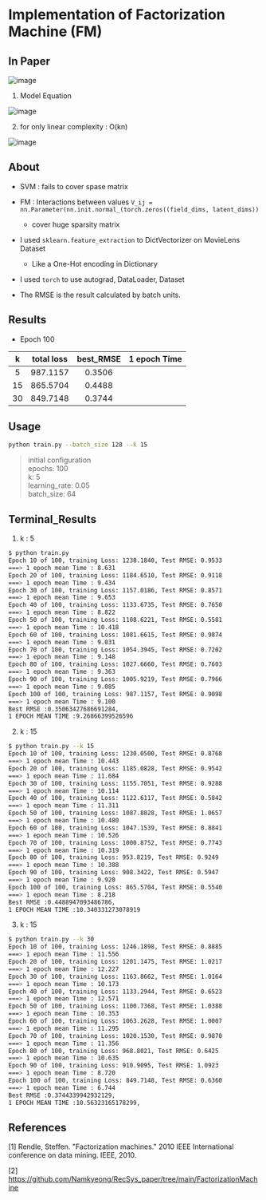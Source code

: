 # Implementation of Factorization Machine (FM)

## In Paper
![image](https://user-images.githubusercontent.com/28617444/126597610-79e67f31-9e49-4181-a2bf-34628f53a756.png)

1. Model Equation

![image](https://user-images.githubusercontent.com/28617444/126599320-e389afd5-c21b-40da-a481-caa219a3d50c.png)

2. for only linear complexity : O(kn)

![image](https://user-images.githubusercontent.com/28617444/126599461-4e2da78a-aa33-4aa9-871a-97ca00dd14ba.png)


## About

- SVM : fails to cover spase matrix
- FM : Interactions between values `V_ij = nn.Parameter(nn.init.normal_(torch.zeros((field_dims, latent_dims))`
    - cover huge sparsity matrix

- I used `sklearn.feature_extraction` to DictVectorizer on MovieLens Dataset
    - Like a One-Hot encoding in Dictionary

- I used `torch` to use autograd, DataLoader, Dataset
- The RMSE is the result calculated by batch units.

## Results

- Epoch 100

| k |  total loss | best_RMSE | 1 epoch Time |
| :---: | :---: |  :---: | :---: |
| 5  |  987.1157 |  0.3506 ||  9.2686 |
| 15 |  865.5704 |  0.4488 ||  10.3403 |
| 30 |  849.7148 |  0.3744 ||  10.5632 |

## Usage

```bash
python train.py --batch_size 128 --k 15
```

> initial configuration  
epochs: 100<br>
k: 5<br>
learning_rate: 0.05<br>
batch_size: 64

## Terminal_Results

1. k : 5
```bash
$ python train.py  
Epoch 10 of 100, training Loss: 1238.1840, Test RMSE: 0.9533
===> 1 epoch mean Time : 8.631
Epoch 20 of 100, training Loss: 1184.6510, Test RMSE: 0.9118
===> 1 epoch mean Time : 9.434
Epoch 30 of 100, training Loss: 1157.0186, Test RMSE: 0.8571
===> 1 epoch mean Time : 9.653
Epoch 40 of 100, training Loss: 1133.6735, Test RMSE: 0.7650
===> 1 epoch mean Time : 8.822
Epoch 50 of 100, training Loss: 1108.6221, Test RMSE: 0.5581
===> 1 epoch mean Time : 10.418
Epoch 60 of 100, training Loss: 1081.6615, Test RMSE: 0.9874
===> 1 epoch mean Time : 9.031
Epoch 70 of 100, training Loss: 1054.3945, Test RMSE: 0.7202
===> 1 epoch mean Time : 9.148
Epoch 80 of 100, training Loss: 1027.6660, Test RMSE: 0.7603
===> 1 epoch mean Time : 9.363
Epoch 90 of 100, training Loss: 1005.9219, Test RMSE: 0.7966
===> 1 epoch mean Time : 9.085
Epoch 100 of 100, training Loss: 987.1157, Test RMSE: 0.9098
===> 1 epoch mean Time : 9.100 
Best RMSE :0.35063427686691284,
1 EPOCH MEAN TIME :9.26866399526596
```
2. k : 15
```bash
$ python train.py --k 15
Epoch 10 of 100, training Loss: 1230.0500, Test RMSE: 0.8768
===> 1 epoch mean Time : 10.443
Epoch 20 of 100, training Loss: 1185.0828, Test RMSE: 0.9542
===> 1 epoch mean Time : 11.684
Epoch 30 of 100, training Loss: 1155.7051, Test RMSE: 0.9288
===> 1 epoch mean Time : 10.114
Epoch 40 of 100, training Loss: 1122.6117, Test RMSE: 0.5842
===> 1 epoch mean Time : 11.311
Epoch 50 of 100, training Loss: 1087.8828, Test RMSE: 1.0657
===> 1 epoch mean Time : 10.480
Epoch 60 of 100, training Loss: 1047.1539, Test RMSE: 0.8841
===> 1 epoch mean Time : 10.526
Epoch 70 of 100, training Loss: 1000.8752, Test RMSE: 0.7743
===> 1 epoch mean Time : 10.319
Epoch 80 of 100, training Loss: 953.8219, Test RMSE: 0.9249
===> 1 epoch mean Time : 10.388
Epoch 90 of 100, training Loss: 908.3422, Test RMSE: 0.5947
===> 1 epoch mean Time : 9.920
Epoch 100 of 100, training Loss: 865.5704, Test RMSE: 0.5540
===> 1 epoch mean Time : 8.218
Best RMSE :0.4488947093486786,
1 EPOCH MEAN TIME :10.340331273078919
```

3. k : 15
```bash
$ python train.py --k 30
Epoch 10 of 100, training Loss: 1246.1898, Test RMSE: 0.8885
===> 1 epoch mean Time : 11.556
Epoch 20 of 100, training Loss: 1201.1475, Test RMSE: 1.0217
===> 1 epoch mean Time : 12.227
Epoch 30 of 100, training Loss: 1163.8662, Test RMSE: 1.0164
===> 1 epoch mean Time : 10.173
Epoch 40 of 100, training Loss: 1133.2944, Test RMSE: 0.6523
===> 1 epoch mean Time : 12.571
Epoch 50 of 100, training Loss: 1100.7368, Test RMSE: 1.0388
===> 1 epoch mean Time : 10.353
Epoch 60 of 100, training Loss: 1063.2628, Test RMSE: 1.0007
===> 1 epoch mean Time : 11.295
Epoch 70 of 100, training Loss: 1020.1530, Test RMSE: 0.9870
===> 1 epoch mean Time : 11.356
Epoch 80 of 100, training Loss: 968.8021, Test RMSE: 0.6425
===> 1 epoch mean Time : 10.635
Epoch 90 of 100, training Loss: 910.9095, Test RMSE: 1.0923
===> 1 epoch mean Time : 8.720
Epoch 100 of 100, training Loss: 849.7148, Test RMSE: 0.6360
===> 1 epoch mean Time : 6.744
Best RMSE :0.3744339942932129,
1 EPOCH MEAN TIME :10.56323165178299,
```
## References

[1] Rendle, Steffen. "Factorization machines." 2010 IEEE International conference on data mining. IEEE, 2010.

[2] https://github.com/Namkyeong/RecSys_paper/tree/main/FactorizationMachine

